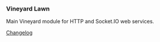 ### Vineyard Lawn ###

Main Vineyard module for HTTP and Socket.IO web services.

[Changelog](CHANGELOG.md)